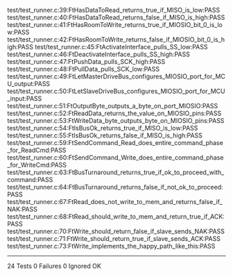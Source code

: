 test/test_runner.c:39:FtHasDataToRead_returns_true_if_MISO_is_low:PASS
test/test_runner.c:40:FtHasDataToRead_returns_false_if_MISO_is_high:PASS
test/test_runner.c:41:FtHasRoomToWrite_returns_true_if_MIOSIO_bit_0_is_low:PASS
test/test_runner.c:42:FtHasRoomToWrite_returns_false_if_MIOSIO_bit_0_is_high:PASS
test/test_runner.c:45:FtActivateInterface_pulls_SS_low:PASS
test/test_runner.c:46:FtDeactivateInterface_pulls_SS_high:PASS
test/test_runner.c:47:FtPushData_pulls_SCK_high:PASS
test/test_runner.c:48:FtPullData_pulls_SCK_low:PASS
test/test_runner.c:49:FtLetMasterDriveBus_configures_MIOSIO_port_for_MCU_output:PASS
test/test_runner.c:50:FtLetSlaveDriveBus_configures_MIOSIO_port_for_MCU_input:PASS
test/test_runner.c:51:FtOutputByte_outputs_a_byte_on_port_MIOSIO:PASS
test/test_runner.c:52:FtReadData_returns_the_value_on_MIOSIO_pins:PASS
test/test_runner.c:53:FtWriteData_byte_outputs_byte_on_MIOSIO_pins:PASS
test/test_runner.c:54:FtIsBusOk_returns_true_if_MISO_is_low:PASS
test/test_runner.c:55:FtIsBusOk_returns_false_if_MISO_is_high:PASS
test/test_runner.c:59:FtSendCommand_Read_does_entire_command_phase_for_ReadCmd:PASS
test/test_runner.c:60:FtSendCommand_Write_does_entire_command_phase_for_WriteCmd:PASS
test/test_runner.c:63:FtBusTurnaround_returns_true_if_ok_to_proceed_with_command:PASS
test/test_runner.c:64:FtBusTurnaround_returns_false_if_not_ok_to_proceed:PASS
test/test_runner.c:67:FtRead_does_not_write_to_mem_and_returns_false_if_NAK:PASS
test/test_runner.c:68:FtRead_should_write_to_mem_and_return_true_if_ACK:PASS
test/test_runner.c:70:FtWrite_should_return_false_if_slave_sends_NAK:PASS
test/test_runner.c:71:FtWrite_should_return_true_if_slave_sends_ACK:PASS
test/test_runner.c:73:FtWrite_implements_the_happy_path_like_this:PASS

-----------------------
24 Tests 0 Failures 0 Ignored 
OK
